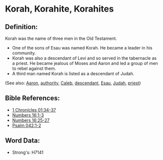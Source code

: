 # Korah, Korahite, Korahites #

## Definition: ##

Korah was the name of three men in the Old Testament.

* One of the sons of Esau was named Korah. He became a leader in his community.
* Korah was also a descendant of Levi and so served in the tabernacle as a priest. He became jealous of Moses and Aaron and led a group of men to rebel against them.
* A third man named Korah is listed as a descendant of Judah.

(See also: [Aaron](../names/aaron.md), [authority](../kt/authority.md), [Caleb](../names/caleb.md), [descendant](../other/descendant.md), [Esau](../names/esau.md), [Judah](../names/judah.md), [priest](../kt/priest.md))

## Bible References: ##

* [1 Chronicles 01:34-37](rc://en/tn/help/1ch/01/34)
* [Numbers 16:1-3](rc://en/tn/help/num/16/01)
* [Numbers 16:25-27](rc://en/tn/help/num/16/25)
* [Psalm 042:1-2](rc://en/tn/help/psa/042/001)

## Word Data: ##

* Strong's: H7141

